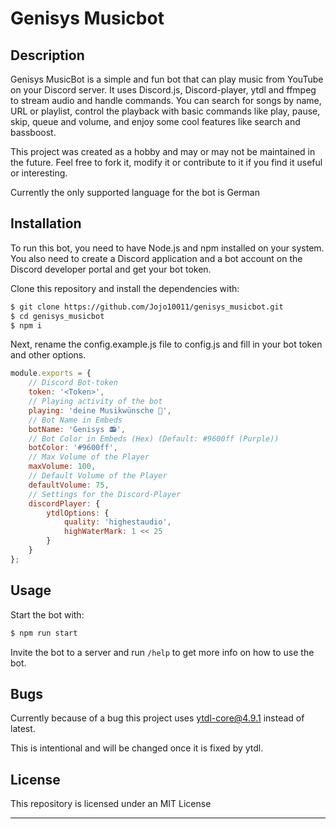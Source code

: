 # Genisys Musicbot

## Description

Genisys MusicBot is a simple and fun bot that can play music from YouTube on your Discord server.
It uses Discord.js, Discord-player, ytdl and ffmpeg to stream audio and handle commands.
You can search for songs by name, URL or playlist, control the playback with basic commands like play, pause, skip, queue and volume, and enjoy some cool features like search and bassboost.

This project was created as a hobby and may or may not be maintained in the future. Feel free to fork it, modify it or contribute to it if you find it useful or interesting.

Currently the only supported language for the bot is German

## Installation

To run this bot, you need to have Node.js and npm installed on your system. You also need to create a Discord application and a bot account on the Discord developer portal and get your bot token.

Clone this repository and install the dependencies with:

```bash
$ git clone https://github.com/Jojo10011/genisys_musicbot.git
$ cd genisys_musicbot
$ npm i
```
Next, rename the config.example.js file to config.js and fill in your bot token and other options.
```js
module.exports = {
    // Discord Bot-token
    token: '<Token>',
    // Playing activity of the bot
    playing: 'deine Musikwünsche 🎵',
    // Bot Name in Embeds
    botName: 'Genisys 📻',
    // Bot Color in Embeds (Hex) (Default: #9600ff (Purple))
    botColor: '#9600ff',
    // Max Volume of the Player
    maxVolume: 100,
    // Default Volume of the Player
    defaultVolume: 75,
    // Settings for the Discord-Player
    discordPlayer: {
        ytdlOptions: {
            quality: 'highestaudio',
            highWaterMark: 1 << 25
        }
    }
};
```

## Usage

Start the bot with:

```bash
$ npm run start
```
Invite the bot to a server and run `/help` to get more info on how to use the bot.

## Bugs

Currently because of a bug this project uses ytdl-core@4.9.1 instead of latest.

This is intentional and will be changed once it is fixed by ytdl.

## License

This repository is licensed under an MIT License

---